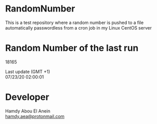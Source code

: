 # RandomNumber    
This is a test repository where a random number is pushed to a file automatically passwordless from a cron job in my Linux CentOS server    
# Random Number of the last run   
18165
      
Last update (GMT +1)    
07/23/20 02:00:01
# Developer    
Hamdy Abou El Anein   
hamdy.aea@protonmail.com

